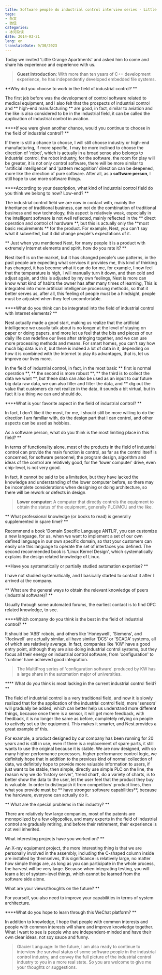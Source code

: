 ```yaml
---
title: Software people do industrial control interview series - Little Orange Apartment
tags:
- 杂文
- 微信
categories:
- 冰河杂谈
date: 2014-03-21
lang: en
translateDate: 9/30/2023
---
```

Today we invited 'Little Orange Apartments' and asked him to come and share his experience and experience with us.

> **Guest Introduction**: With more than ten years of C++ development experience, he has independently developed embedded file systems.

**Why did you choose to work in the field of industrial control? **

The first job before was the development of control software related to medical equipment, and I also felt that the prospects of industrial control and ** high-end manufacturing ** are good, in fact, similar to aviation and the like is also considered to be in the industrial field, it can be called the application of industrial control in aviation.

****If you were given another chance, would you continue to choose in the field of industrial control? **

If there is still a chance to choose, I will still choose industry or high-end manufacturing, if more specific, I may be more inclined to choose the direction of 'robot', which is actually in a broad sense also belongs to industrial control, the robot industry, for the software, the room for play will be greater, it is not only control software, there will be more similar to 'artificial intelligence' and 'pattern recognition' direction can be deepened, more like the direction of pure software. After all, as a **software person**, I still hope to use more software things.

****According to your description, what kind of industrial control field do you think we belong to now? Low-end? **

The industrial control field we are now in contact with, mainly the inheritance of traditional business, can not do the combination of traditional business and new technology, this aspect is relatively weak, especially in the intelligent software is not well reflected, mainly reflected in the ** direct operation and control of hardware **, but this is actually only the **most basic requirements ** for the product. For example, Nest, you can't say what it subverted, but it did change people's expectations of it.

** Just when you mentioned Nest, for many people it is a product with extremely Internet elements and spirit, how do you rate it? **

Nest itself is on the market, but it has changed people's use patterns, in the past people are expecting what services it provides me, this kind of thinking has changed, it has become what it can do for me, for example, I now feel that the temperature is high, I will manually turn it down, and then cold and adjust again, and this is adjusted by my own feelings, Nest is more can know what kind of habits the owner has after many times of learning, This is integrated into more artificial intelligence processing methods, so that it better serves us, after all, this feeling of people must be a hindsight, people must be adjusted when they feel uncomfortable.

****What do you think can be integrated into the field of industrial control with Internet elements? **

Nest actually made a good start, making us realize that the artificial intelligence we usually talk about is no longer at the level of staying on paper or doing papers, and more let us feel that the bits and pieces of our daily life can redefine our lives after stringing together, and we can use more processing methods and means. For smart homes, you can't say how much big data is in it, but there is indeed a lot of data in it, depending on how it is combined with the Internet to play its advantages, that is, let us improve our lives more.

In the field of industrial control, in fact, in the most basic ** first is normal operation **, ** the second is more robust **, ** the third is to collect the data we want **, but these data can also be used as an input to our future big data raw data, we can also filter and filter the data, and ** dig out the value that customers do not realize in the data, it sounds a bit virtual, but in fact it is a thing we can and should do.

****What is your favorite aspect in the field of industrial control? **

In fact, I don't like it the most, for me, I should still be more willing to do the direction I am familiar with, do the design part that I can control, and other aspects can be used as hobbies.

As a software person, what do you think is the most limiting place in this field? **

In terms of functionality alone, most of the products in the field of industrial control can provide the main function is control, as far as the control itself is concerned, for software personnel, the program design, algorithm and ideas of the control are relatively good, for the 'lower computer' drive, even chip-level, is not very good.

In fact, it cannot be said to be a limitation, but they have lacked the knowledge and understanding of the lower computer before, so there may be incomplete considerations when designing or doing architecture, so there will be rework or defects in design.

> **Lower computer**: A computer that directly controls the equipment to obtain the status of the equipment, generally PLC/MCU and the like.

** What professional knowledge (or books to read) is generally supplemented in spare time? **

Recommend a book 'Domain Specific Language ANTLR', you can customize a new language, for us, when we want to implement a set of our own defined language in our own specific domain, so that your customers can easily use this language to operate the set of interfaces you defined. The second recommended book is 'Linux Kernel Design', which systematically explains the design related knowledge of Linux.

**Have you systematically or partially studied automation expertise? **

I have not studied systematically, and I basically started to contact it after I arrived at the company.

** What are the general ways to obtain the relevant knowledge of peers (industrial software)? **

Usually through some automated forums, the earliest contact is to find OPC related knowledge, to see.

****Which company do you think is the best in the field of industrial control? **

It should be 'ABB' robots, and others like 'Honeywell', 'Siemens', and 'Rockwell' are actually similar, all have similar 'DCS' or 'SCADA' systems, all of which are relatively average. In fact, companies like 'KW' have a good entry point, although they are also doing industrial control systems, but they focus all their energy on industrial control software, from 'configuration' to 'runtime' have achieved good integration.

> The MultiProg series of 'configuration software' produced by KW has a large share in the automation major of universities.

**** What do you think is most lacking in the current industrial control field? **

The field of industrial control is a very traditional field, and now it is slowly realized that for the application of the industrial control field, more 'sensors' will gradually be added, which can better help us understand more different things, because once there is a sensor, it will get more feedback, with feedback, it is no longer the same as before, completely relying on people to actively set up the equipment. This makes it smarter, and Nest provides a great example of this.

For example, a product designed by our company has been running for 20 years and is still in use, even if there is a replacement of spare parts, it still wants to use the original because it is stable. We are now designed, with so many higher performance processors, higher performance control logic, we definitely hope that in addition to the previous kind of normal collection of data, we definitely hope to provide more valuable information to users, if just want to be stable, then simple, directly use simple PLC on the line, the reason why we do 'history server', 'trend chart', do a variety of charts, is to better show the data to the user, let the user feel that the product they buy is valuable. In order to distinguish it from competitors' product lines, then what you provide must be ** have stronger software capabilities**, because the hardware, everyone can actually do it.

** What are the special problems in this industry? **

There are relatively few large companies, most of the patents are monopolized by a few oligopolies, and many experts in the field of industrial control are gradually retiring, and before their retirement, their experience is not well inherited.

What interesting projects have you worked on? **

An X-ray equipment project, the more interesting thing is that we are personally involved in the assembly, including the C-shaped column inside are installed by themselves, this significance is relatively large, no matter how simple things are, as long as you can participate in the whole process, the harvest will be very large. Because when integrating testing, you will learn a lot of system-level things, which cannot be learned from the software side alone.

What are your views/thoughts on the future? **

For yourself, you also need to improve your capabilities in terms of system architecture.

****What do you hope to learn through this WeChat platform? **

In addition to knowledge, I hope that people with common interests and people with common interests will share and improve knowledge together. What I want to see is people who are independent-minded and have their own clear ideas, not soy sauce and funny.

> Glacier Language: In the future, I am also ready to continue to interview the survival status of some software people in the industrial control industry, and convey the full picture of the industrial control industry to you in a more real state. So you are welcome to give me your thoughts or suggestions.
